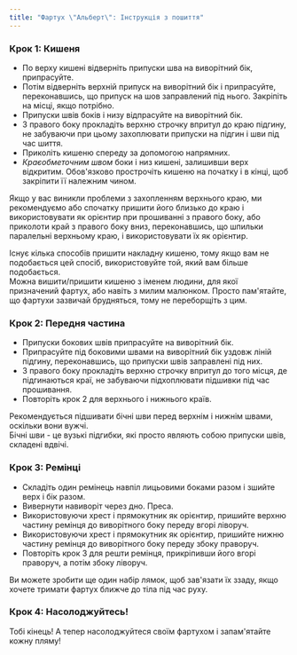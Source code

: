 ```yaml
---
title: "Фартух \"Альберт\": Інструкція з пошиття"
---
```


### Крок 1: Кишеня

- По верху кишені відверніть припуски шва на виворітний бік, припрасуйте.
- Потім відверніть верхній припуск на виворітний бік і припрасуйте, переконавшись, що припуск на шов заправлений під нього. Закріпіть на місці, якщо потрібно.
- Припуски швів боків і низу відпрасуйте на виворітний бік.
- З правого боку прокладіть верхню строчку впритул до краю підгину, не забуваючи при цьому захоплювати припуски на підгин і шви під час шиття.
- Приколіть кишеню спереду за допомогою напрямних.
- _Краєобметочним швом_ боки і низ кишені, залишивши верх відкритим. Обов'язково прострочіть кишеню на початку і в кінці, щоб закріпити її належним чином.

<Tip>

Якщо у вас виникли проблеми з захопленням верхнього краю, ми рекомендуємо або спочатку пришити його близько до краю і використовувати як орієнтир при прошиванні з правого боку, або приколоти край з правого боку вниз, переконавшись, що шпильки паралельні верхньому краю, і використовувати їх як орієнтир.

</Tip>

<Note>

Існує кілька способів пришити накладну кишеню, тому якщо вам не подобається цей спосіб, використовуйте той, який вам більше подобається.  
Можна вишити/пришити кишеню з іменем людини, для якої призначений фартух, або навіть з милим малюнком. Просто пам'ятайте, що фартухи зазвичай брудняться, тому не переборщіть з цим.

</Note>

### Крок 2: Передня частина

- Припуски бокових швів припрасуйте на виворітний бік.
- Припрасуйте під боковими швами на виворітний бік уздовж ліній підгину, переконавшись, що припуски швів заправлені під них.
- З правого боку прокладіть верхню строчку впритул до того місця, де підгинаються краї, не забуваючи підхоплювати підшивки під час прошивання.
- Повторіть крок 2 для верхнього і нижнього країв.

<Note>

Рекомендується підшивати бічні шви перед верхнім і нижнім швами, оскільки вони вужчі.  
Бічні шви - це вузькі підгибки, які просто являють собою припуски швів, складені вдвічі.

</Note>

### Крок 3: Ремінці

- Складіть один ремінець навпіл лицьовими боками разом і зшийте верх і бік разом.
- Вивернути навиворіт через дно. Преса.
- Використовуючи хрест і прямокутник як орієнтир, пришийте верхню частину ремінця до виворітного боку переду вгорі ліворуч.
- Використовуючи хрест і прямокутник як орієнтир, пришийте нижню частину ремінця до виворітного боку переду збоку праворуч.
- Повторіть крок 3 для решти ремінця, прикріпивши його вгорі праворуч, а потім збоку ліворуч.

<Note>

Ви можете зробити ще один набір лямок, щоб зав'язати їх ззаду, якщо хочете тримати фартух ближче до тіла під час руху.

</Note>

### Крок 4: Насолоджуйтесь!

Тобі кінець! А тепер насолоджуйтеся своїм фартухом і запам'ятайте кожну пляму!
